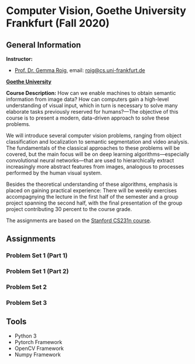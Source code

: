 # Computer Vision, Goethe University Frankfurt (Fall 2020)

## General Information

**Instructor:**
* [Prof. Dr. Gemma Roig](http://www.cvai.cs.uni-frankfurt.de/team.html), email: roig@cs.uni-frankfurt.de

**[Goethe University](http://www.informatik.uni-frankfurt.de/index.php/en/)**

**Course Description:** How can we enable machines to obtain semantic information from image data? How can computers gain a high-level understanding of visual input, which in turn is necessary to solve many elaborate tasks previously reserved for humans?—The objective of this course is to present a modern, data-driven approach to solve these problems.

We will introduce several computer vision problems, ranging from object classification and localization to semantic segmentation and video analysis. The fundamentals of the classical approaches to these problems will be covered, but the main focus will be on deep learning algorithms—especially convolutional neural networks—that are used to hierarchically extract increasingly more abstract features from images, analogous to processes performed by the human visual system.

Besides the theoretical understanding of these algorithms, emphasis is placed on gaining practical experience: There will be weekly exercises accompagnying the lecture in the first half of the semester and a group project spanning the second half, with the final presentation of the group project contributing 30 percent to the course grade.

The assignments are based on the [Stanford CS231n course](http://cs231n.stanford.edu/).

## Assignments ##

### Problem Set 1 (Part 1) 

### Problem Set 1 (Part 2) 

### Problem Set 2 

### Problem Set 3 

## Tools ## 
* Python 3
* Pytorch Framework
* OpenCV Framework
* Numpy Framework


